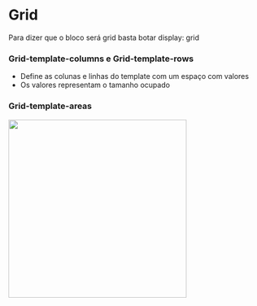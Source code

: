 # Grid
Para dizer que o bloco será grid basta botar display: grid

### Grid-template-columns e Grid-template-rows
- Define as colunas e linhas do template com um espaço com valores
- Os valores representam o tamanho ocupado

### Grid-template-areas
<img src="https://user-images.githubusercontent.com/102051011/207044887-1e783122-4e5c-4915-980e-b64a150af1e5.png" width="350px"/>
